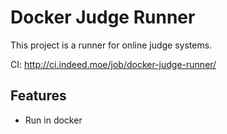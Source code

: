 Docker Judge Runner
===================

This project is a runner for online judge systems.

CI: http://ci.indeed.moe/job/docker-judge-runner/

Features
--------
* Run in docker

